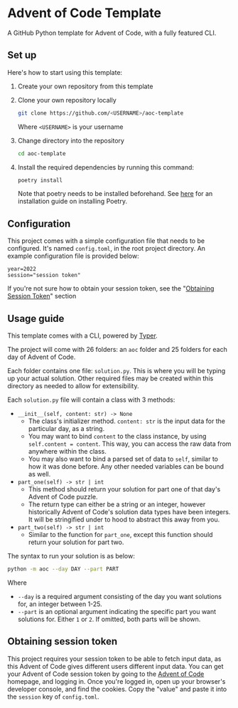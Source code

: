 # Advent of Code Template
A GitHub Python template for Advent of Code, with a fully featured CLI.

## Set up
Here's how to start using this template:

1. Create your own repository from this template

2. Clone your own repository locally
    ```bash
    git clone https://github.com/<USERNAME>/aoc-template
    ```
    Where `<USERNAME>` is your username

3. Change directory into the repository
    ```bash
    cd aoc-template
    ```

4. Install the required dependencies by running this command:
    ```bash
    poetry install
    ```
    Note that poetry needs to be installed beforehand. See [here](https://python-poetry.org/docs/#installation) for an installation guide on installing Poetry.

## Configuration
This project comes with a simple configuration file that needs to be configured. It's named `config.toml`, in the root project directory. An example configuration file is provided below:
```
year=2022
session="session token"
```
If you're not sure how to obtain your session token, see the "[Obtaining Session Token](#obtaining-session-token)" section

## Usage guide
This template comes with a CLI, powered by [Typer](https://typer.tiangolo.com/).

The project will come with 26 folders: an `aoc` folder and 25 folders for each day of Advent of Code. 

Each folder contains one file: `solution.py`. This is where you will be typing up your actual solution. Other required files may be created within this directory as needed to allow for extensibility.

Each `solution.py` file will contain a class with 3 methods:
- `__init__(self, content: str) -> None`
    - The class's initializer method. `content: str` is the input data for the particular day, as a string. 
    - You may want to bind `content` to the class instance, by using `self.content = content`. This way, you can access the raw data from anywhere within the class.
    - You may also want to bind a parsed set of data to `self`, similar to how it was done before. Any other needed variables can be bound as well.
- `part_one(self) -> str | int`
    - This method should return your solution for part one of that day's Advent of Code puzzle.
    - The return type can either be a string or an integer, however historically Advent of Code's solution data types have been integers. It will be stringified under to hood to abstract this away from you.
- `part_two(self) -> str | int`
    - Similar to the function for `part_one`, except this function should return your solution for part two.
    
The syntax to run your solution is as below:
```bash
python -m aoc --day DAY --part PART
```
Where
- `--day` is a required argument consisting of the day you want solutions for, an integer between 1-25.
- `--part` is an optional argument indicating the specific part you want solutions for. Either `1` or `2`. If omitted, both parts will be shown.

## Obtaining session token
This project requires your session token to be able to fetch input data, as this Advent of Code gives different users different input data. You can get your Advent of Code session token by going to the [Advent of Code](https://adventofcode.com/) homepage, and logging in.
Once you're logged in, open up your browser's developer console, and find the cookies. Copy the "value" and paste it into the `session` key of `config.toml`.